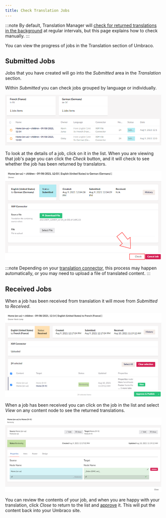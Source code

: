 ```yaml
---
title: Check Translation Jobs
---
```


:::note
By default, Translation Manager will [check for returned translations in the background](../userGuide/backgroundchecks) at regular intervals, but this page explains how to check manually.
:::

You can view the progress of jobs in the Translation section of Umbraco.


## Submitted Jobs 


Jobs that you have created will go into the *Submitted* area in the *Translation* section.

Within *Submitted* you can check jobs grouped by language or individually. 

![Submitted jobs](translationjobs.png)

To look at the details of a job, click on it in the list. When you are viewing that job's page you can click the *Check* button, and it will check to see whether the job has been returned by translators.

![Check button](checkbutton.png)

:::note
Depending on your [translation connector](../reference/fundementals/connector), this process may happen automatically, or you may need to upload a file of translated content.
:::

## Received Jobs
When a job has been received from translation it will move from *Submitted* to *Received*.

![List of received jobs](recievedtranslation.png)

When a job has been received you can click on the job in the list and select *View* on any content node to see the returned translations.

![View the translated content](viewrecieved.png)

You can review the contents of your job, and when you are happy with your translation, click *Close* to return to the list and [approve](approve) it. This will put the content back into your Umbraco site.



